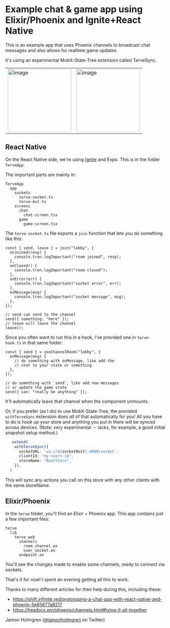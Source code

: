 # Example chat & game app using Elixir/Phoenix and Ignite+React Native

This is an example app that uses Phoenix channels to broadcast chat messages and also allows for realtime game updates.

It's using an experimental MobX-State-Tree extension called TerveSync.

<table>
<tr>
<td>
<img width="200" alt="image" src="https://user-images.githubusercontent.com/1479215/177112570-d8c5f2c3-10e5-4016-b7ab-b4780d88401a.png">
</td>
<td>
<img width="200" alt="image" src="https://user-images.githubusercontent.com/1479215/177112707-afa538c0-9c38-48e9-b1e8-6dfc50777996.png">
</td>
</tr>
</table>

## React Native

On the React Native side, we're using [Ignite](https://github.com/infinitered/ignite) and Expo. This is in the folder `TerveApp`.

The important parts are mainly in:

```
TerveApp
  app
    sockets
      terve-socket.ts
      terve-mst.ts
    screens
      chat
        chat-screen.tsx
      game
        game-screen.tsx
```

The `terve-socket.ts` file exports a `join` function that lets you do something like this:

```tsx
const { send, leave } = join("lobby", {
  onJoined(resp) {
    console.tron.logImportant("room joined", resp);
  },
  onClosed() {
    console.tron.logImportant("room closed");
  },
  onError(err) {
    console.tron.logImportant("socket error", err);
  },
  onMessage(msg) {
    console.tron.logImportant("socket message", msg);
  },
});

// send can send to the channel
send({ something: "here" });
// leave will leave the channel
leave();
```

Since you often want to run this in a hook, I've provided one
in `terve-hook.ts` in that same folder:

```tsx
const { send } = useChannelRoom("lobby", {
  onMessage(msg) {
    // do something with onMessage, like add the
    // chat to your state or something
  },
});

// do something with `send`, like add new messages
// or update the game state
send({ can: "really be anything" });
```

It'll automatically leave that channel when the component unmounts.

Or, if you prefer (as I do) to use MobX-State-Tree, the provided `withTerveSync` extension does _all_ of that automatically for you! All you have to do is hook up your store and anything you put in there will be synced across devices. (Note: very experimental -- lacks, for example, a good initial snapshot setup method.)

```ts
  .extend(
    withTerveSync({
      socketURL: `ws://${socketHost}:4000/socket`,
      clientId: "my-users-id",
      storeName: "RootStore",
    }),
  )
```

This will sync any actions you call on this store with any other clients with the same storeName.

## Elixir/Phoenix

In the `terve` folder, you'll find an Elixir + Phoenix app. This app contains just a few important files:

```
terve
  lib
    terve_web
      channels
        room_channel.ex
        user_socket.ex
      endpoint.ex
```

You'll see the changes made to enable some channels, ready to connect via sockets.

That's it for now! I spent an evening getting all this to work.

Thanks to many different articles for their help during this, including these:

- https://shift.infinite.red/prototyping-a-chat-app-with-react-native-and-phoenix-5e65677a8217
- https://hexdocs.pm/phoenix/channels.html#tying-it-all-together

Jamon Holmgren ([@jamonholmgren](https://twitter.com/jamonholmgren) on Twitter)
